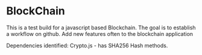 # BlockChain

This is a test build for a javascript based Blockchain. 
The goal is to establish a workflow on github.
Add new features often to the blockchain application

Dependencies identified:
Crypto.js - has SHA256 Hash methods. 

